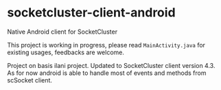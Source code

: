 # socketcluster-client-android
Native Android client for SocketCluster

This project is working in progress, please read ``MainActivity.java`` for existing usages,
feedbacks are welcome.


Project on basis ilani project. Updated to SocketCluster client version 4.3.
As for now android is able to handle most of events and methods from scSocket client.

